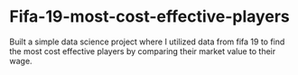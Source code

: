 # Fifa-19-most-cost-effective-players

Built a simple data science project where I utilized data from fifa 19 to find the most cost effective players by comparing their market value to their wage.
